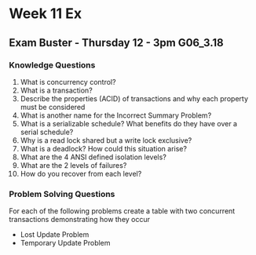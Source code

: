 # Week 11 Ex
## Exam Buster - Thursday 12 - 3pm G06_3.18
### Knowledge Questions
1. What is concurrency control?
2. What is a transaction?
3. Describe the properties (ACID) of transactions and why each property must be considered
4. What is another name for the Incorrect Summary Problem?
5. What is a serializable schedule? What benefits do they have over a serial schedule?
6. Why is a read lock shared but a write lock exclusive?
7. What is a deadlock? How could this situation arise?
8. What are the 4 ANSI defined isolation levels?
9. What are the 2 levels of failures?
10. How do you recover from each level?

### Problem Solving Questions
For each of the following problems create a table with two concurrent transactions demonstrating how they occur
- Lost Update Problem
- Temporary Update Problem
